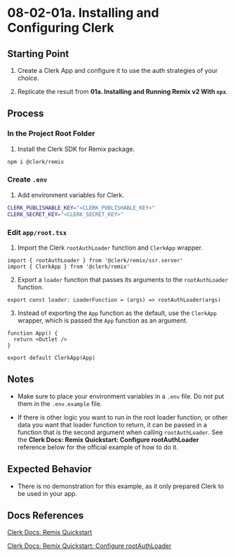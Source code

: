 # 08-02-01a. Installing and Configuring Clerk

## Starting Point

1. Create a Clerk App and configure it to use the auth strategies of your choice.

2. Replicate the result from **01a. Installing and Running Remix v2 With `npx`**.

## Process

### In the Project Root Folder

1. Install the Clerk SDK for Remix package.

```bash
npm i @clerk/remix
```

### Create `.env`

1. Add environment variables for Clerk.

```bash
CLERK_PUBLISHABLE_KEY="<CLERK_PUBLISHABLE_KEY>"
CLERK_SECRET_KEY="<CLERK_SECRET_KEY>"
```

### Edit `app/root.tsx`

1. Import the Clerk `rootAuthLoader` function and `ClerkApp` wrapper.

```tsx
import { rootAuthLoader } from '@clerk/remix/ssr.server'
import { ClerkApp } from '@clerk/remix'
```

2. Export a `loader` function that passes its arguments to the `rootAuthLoader` function.

```tsx
export const loader: LoaderFunction = (args) => rootAuthLoader(args)
```

3. Instead of exporting the `App` function as the default, use the `ClerkApp` wrapper, which is passed the `App` function as an argument.

```tsx
function App() {
  return <Outlet />
}

export default ClerkApp(App)
```

## Notes

- Make sure to place your environment variables in a `.env` file. Do not put them in the `.env.example` file.

- If there is other logic you want to run in the root loader function, or other data you want that loader function to return, it can be passed in a function that is the second argument when calling `rootAuthLoader`. See the **Clerk Docs: Remix Quickstart: Configure rootAuthLoader** reference below for the official example of how to do it.

## Expected Behavior

- There is no demonstration for this example, as it only prepared Clerk to be used in your app.

## Docs References

[Clerk Docs: Remix Quickstart](https://clerk.com/docs/quickstarts/remix)

[Clerk Docs: Remix Quickstart: Configure rootAuthLoader](https://clerk.com/docs/quickstarts/remix#configure-root-auth-loader)
